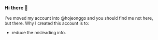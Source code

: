 ### Hi there 👋

I've moved my account into @hojeonggo and you should find me not here, but there.
Why I created this account is to:

- reduce the misleading info.

